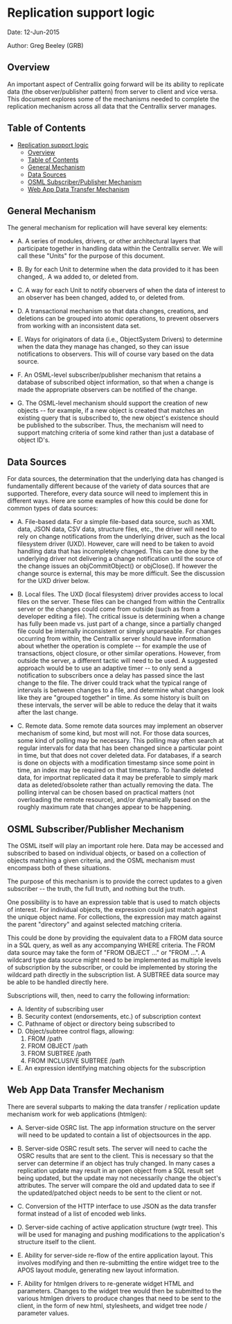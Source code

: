 # Replication support logic

Date: 12-Jun-2015

Author: Greg Beeley (GRB)

## Overview
An important aspect of Centrallix going forward will be its ability to replicate data (the observer/publisher pattern) from server to client and vice versa.  This document explores some of the mechanisms needed to complete the replication mechanism across all data that the Centrallix server manages.

## Table of Contents
- [Replication support logic](#replication-support-logic)
  - [Overview](#overview)
  - [Table of Contents](#table-of-contents)
  - [General Mechanism](#general-mechanism)
  - [Data Sources](#data-sources)
  - [OSML Subscriber/Publisher Mechanism](#osml-subscriberpublisher-mechanism)
  - [Web App Data Transfer Mechanism](#web-app-data-transfer-mechanism)

## General Mechanism
The general mechanism for replication will have several key elements:

- A. A series of modules, drivers, or other architectural layers that participate together in handling data within the Centrallix server.  We will call these "Units" for the purpose of this document.

- B. By for each Unit to determine when the data provided to it has been changed,.	A wa added to, or deleted from.

- C.	A way for each Unit to notify observers of when the data of interest to an observer has been changed, added to, or deleted from.

- D.	A transactional mechanism so that data changes, creations, and deletions can be grouped into atomic operations, to prevent observers from working with an inconsistent data set.

- E.	Ways for originators of data (i.e., ObjectSystem Drivers) to determine when the data they manage has changed, so they can issue notifications to observers.  This will of course vary based on the data source.

- F.	An OSML-level subscriber/publisher mechanism that retains a database of subscribed object information, so that when a change is made the appropriate observers can be notified of the change.

- G.	The OSML-level mechanism should support the creation of new objects -- for example, if a new object is created that matches an existing query that is subscribed to, the new object's existence should be published to the subscriber.  Thus, the mechanism will need to support matching criteria of some kind rather than just a database of object ID's.

## Data Sources
For data sources, the determination that the underlying data has changed is fundamentally different because of the variety of data sources that are supported.  Therefore, every data source will need to implement this in different ways.  Here are some examples of how this could be done for common types of data sources:

- A.	File-based data.  For a simple file-based data source, such as XML data, JSON data, CSV data, structure files, etc., the driver will need to rely on change notifications from the underlying driver, such as the local filesystem driver (UXD).  However, care will need to be taken to avoid handling data that has incompletely changed.  This can be done by the underlying driver not delivering a change notification until the source of the change issues an objCommitObject() or objClose().  If however the change source is external, this may be more difficult.  See the discussion for the UXD driver below.

- B.	Local files.  The UXD (local filesystem) driver provides access to local files on the server.  These files can be changed from within the Centrallix server or the changes could come from outside (such as from a developer editing a file).  The critical issue is determining when a change has fully been made vs. just part of a change, since a partially changed file could be internally inconsistent or simply unparseable. For changes occurring from within, the Centrallix server should have information about whether the operation is complete -- for example the use of transactions, object closure, or other similar operations. However, from outside the server, a different tactic will need to be used.  A suggested approach would be to use an adaptive timer -- to only send a notification to subscribers once a delay has passed since the last change to the file.  The driver could track what the typical range of intervals is between changes to a file, and determine what changes look like they are "grouped together" in time.  As some history is built on these intervals, the server will be able to reduce the delay that it waits after the last change.

- C.	Remote data.  Some remote data sources may implement an observer mechanism of some kind, but most will not.  For those data sources, some kind of polling may be necessary.  This polling may often search at regular intervals for data that has been changed since a particular point in time, but that does not cover deleted data.  For databases, if a search is done on objects with a modification timestamp since some point in time, an index may be required on that timestamp.  To handle deleted data, for importnat replicated data it may be preferable to simply mark data as deleted/obsolete rather than actually removing the data.  The polling interval can be chosen based on practical matters (not overloading the remote resource), and/or dynamically based on the roughly maximum rate that changes appear to be happening.

## OSML Subscriber/Publisher Mechanism
The OSML itself will play an important role here.  Data may be accessed and subscribed to based on individual objects, or based on a collection of objects matching a given criteria, and the OSML mechanism must encompass both of these situations.

The purpose of this mechanism is to provide the correct updates to a given subscriber -- the truth, the full truth, and nothing but the truth.

One possibility is to have an expression table that is used to match objects of interest.  For individual objects, the expression could just match against the unique object name.  For collections, the expression may match against the parent "directory" and against selected matching criteria.

This could be done by providing the equivalent data to a FROM data source in a SQL query, as well as any accompanying WHERE criteria.  The FROM data source may take the form of "FROM OBJECT ..." or "FROM ...".  A wildcard type data source might need to be implemented as multiple levels of subscription by the subscriber, or could be implemented by storing the wildcard path directly in the subscription list.  A SUBTREE data source may be able to be handled directly here.

Subscriptions will, then, need to carry the following information:

- A.  Identity of subscribing user
- B.  Security context (endorsements, etc.) of subscription context
- C.  Pathname of object or directory being subscribed to
- D.  Object/subtree control flags, allowing:
    1.	FROM /path
    2.	FROM OBJECT /path
    3.	FROM SUBTREE /path
    4.	FROM INCLUSIVE SUBTREE /path
- E.  An expression identifying matching objects for the subscription

## Web App Data Transfer Mechanism
There are several subparts to making the data transfer / replication update mechanism work for web applications (htmlgen):

- A.	Server-side OSRC list.  The app information structure on the server will need to be updated to contain a list of objectsources in the app.

- B.	Server-side OSRC result sets.  The server will need to cache the OSRC results that are sent to the client.  This is necessary so that the server can determine if an object has truly changed.  In many cases a replication update may result in an open object from a SQL result set being updated, but the update may not necessarily change the object's attributes.  The server will compare the old and updated data to see if the updated/patched object needs to be sent to the client or not.

- C.	Conversion of the HTTP interface to use JSON as the data transfer format instead of a list of encoded web links.

- D.	Server-side caching of active application structure (wgtr tree).  This will be used for managing and pushing modifications to the application's structure itself to the client.

- E.	Ability for server-side re-flow of the entire application layout.  This involves modifying and then re-submitting the entire widget tree to the APOS layout module, generating new layout information.

- F.	Ability for htmlgen drivers to re-generate widget HTML and parameters. Changes to the widget tree would then be submitted to the various htmlgen drivers to produce changes that need to be sent to the client, in the form of new html, stylesheets, and widget tree node / parameter values.
